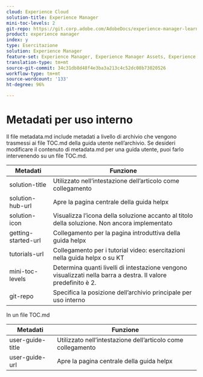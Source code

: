 ```yaml
---
cloud: Experience Cloud
solution-title: Experience Manager
mini-toc-levels: 2
git-repo: https://git.corp.adobe.com/AdobeDocs/experience-manager-learn.it-IT
product: experience manager
index: y
type: Esercitazione
solution: Experience Manager
feature-set: Experience Manager, Experience Manager Assets, Experience Manager Cloud Manager, Experience Manager Forms, Experience Manager Screens, Experience Manager Sites
translation-type: tm+mt
source-git-commit: 34c31db8d48f4e3ba3a213c4c52dc08b73020526
workflow-type: tm+mt
source-wordcount: '133'
ht-degree: 96%

---
```



# Metadati per uso interno

Il file metadata.md include metadati a livello di archivio che vengono trasmessi ai file TOC.md della guida utente nell’archivio. Se desideri modificare il contenuto di metadata.md per una guida utente, puoi farlo intervenendo su un file TOC.md.

| Metadati | Funzione |
|--- |--- |
| solution-title | Utilizzato nell’intestazione dell’articolo come collegamento |
| solution-hub-url | Apre la pagina centrale della guida helpx |
| solution-icon | Visualizza l’icona della soluzione accanto al titolo della soluzione. Non ancora implementato |
| getting-started-url | Collegamento per la pagina introduttiva della guida helpx |
| tutorials-url | Collegamento per i tutorial video: esercitazioni nella guida helpx o su KT |
| mini-toc-levels | Determina quanti livelli di intestazione vengono visualizzati nella barra a destra. Il valore predefinito è 2. |
| git-repo | Specifica la posizione dell’archivio principale per uso interno |

In un file TOC.md

| Metadati | Funzione |
|--- |--- |
| user-guide-title | Utilizzato nell’intestazione dell’articolo come collegamento |
| user-guide-url | Apre la pagina centrale della guida helpx |
